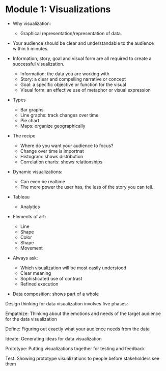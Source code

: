 # Module 1: Visualizations

* Why visualization:
    * Graphical representation/representation of data.
* Your audience should be clear and understandable to the audience within 5 minutes.
* Information, story, goal and visual form are all required to create a successful visualization.
    * Information: the data you are working with
    * Story: a clear and compelling narrative or concept
    * Goal: a specific objective or function for the visual
    * Visual form: an effective use of metaphor or visual expression

* Types
    * Bar graphs
    * Line graphs: track changes over time
    * Pie chart
    * Maps: organize geographically

* The recipe
    * Where do you want your audience to focus?
    * Change over time is importnat
    * Histogram: shows distribution
    * Correlation charts: shows relationships

* Dynamic visualizations:
    * Can even be realtime
    * The more power the user has, the less of the story you can tell. 

* Tableau
    * Analytics 

* Elements of art:
    * Line
    * Shape
    * Color
    * Shape
    * Movement

* Always ask:
    * Which visualization will be most easily understood
    * Clear meaning
    * Sophisticated use of contrast
    * Refined execution

* Data composition: shows part of a whole

Design thinking for data visualization involves five phases:

Empathize: Thinking about the emotions and needs of the target audience for the data visualization 

Define: Figuring out exactly what your audience needs from the data

Ideate: Generating ideas for data visualization

Prototype: Putting visualizations together for testing and feedback

Test: Showing prototype visualizations to people before stakeholders see them